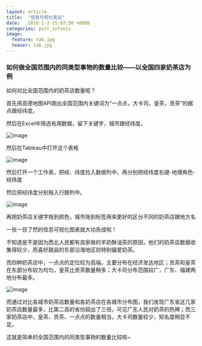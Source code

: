 ```yaml
---
layout: article
title:  "信息可视化笔记"
date:   2018-1-2 15:07:50 +0800
categories: post_infovis 
image:
  feature: tab.jpg
  teaser: tab.jpg
---
```




### 如何做全国范围内的同类型事物的数量比较——以全国四家奶茶店为例

如何对比全国范围内的奶茶店数量呢？  

首先用高德地图API跑出全国范围内关键词为“一点点，大卡司，皇茶，贡茶”的据点跟经纬度。

然后在Excel中筛选有用数据，留下关键字，城市跟经纬度。

![image](http://ww3.sinaimg.cn/large/0060lm7Tly1fn29qkl7mmj30zk0l4q8s.jpg)

然后在Tableau中打开这个表格

![image](http://ww2.sinaimg.cn/large/0060lm7Tly1fn29sx8iq6j30zk0l8tbt.jpg)

然后打开一个工作表，把经、纬度拉入数据列中，再分别把经纬度右键-地理角色-经纬度

然后把经纬度分别拖入行跟列中。

![image](http://ww1.sinaimg.cn/large/0060lm7Tly1fn29uz5msjj30zk0l4af2.jpg)

再把奶茶店关键字拖到颜色，城市拖到标签用来更好的区分不同的奶茶店跟地方名

一张一目了然的信息可视化图表就大功告成啦！

不知道是不是因为西北人民都有自家做的羊奶酥油茶的原因，他们的奶茶店数据收集得较少，而喜好甜品的东部沿海地区则特别偏爱奶茶。

而四种奶茶店中，一点点的定位较为高端，主要分布在经济发达地区；贡茶和皇茶在东部分布较为均匀，皇茶比贡茶数量稍多；大卡司分布范围较广，广东、福建两地分布最多。 

![image](https://s1.ax1x.com/2018/01/06/pVMaee.jpg)

而通过对比各城市奶茶店数量和各奶茶店在各城市分布图，我们发现广东省这几家奶茶店数量最多，比第二高的省份超出了三倍，可见广东人民对奶茶的热捧；而三家奶茶店中，皇茶、贡茶、一点点的数量相当，大卡司数量较少，知名度稍显不足。

这就是简单的全国范围内的同类型事物的数量比较啦~